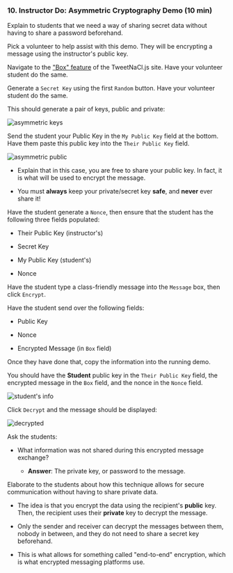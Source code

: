 ### 10. Instructor Do: Asymmetric Cryptography Demo (10 min)

Explain to students that we need a way of sharing secret data without having to share a password beforehand.

Pick a volunteer to help assist with this demo. They will be encrypting a message using the instructor's public key.

Navigate to the ["Box" feature](https://tweetnacl.js.org/#/box) of the TweetNaCl.js site.
Have your volunteer student do the same.

Generate a `Secret Key` using the first `Random` button.
Have your volunteer student do the same.

This should generate a pair of keys, public and private:

![asymmetric keys](Images/asymmetric-keys.png)

Send the student your Public Key in the `My Public Key` field at the bottom.
Have them paste this public key into the `Their Public Key` field.

![asymmetric public](Images/asymmetric-public.png)

* Explain that in this case, you are free to share your public key. In fact, it is what will be used to encrypt the message.

* You must **always** keep your private/secret key **safe**, and **never** ever share it!

Have the student generate a `Nonce`, then ensure that the student has the following three fields populated:

  * Their Public Key (instructor's)

  * Secret Key

  * My Public Key (student's)

  * Nonce

Have the student type a class-friendly message into the `Message` box, then click `Encrypt`.

Have the student send over the following fields:

  * Public Key

  * Nonce

  * Encrypted Message (in `Box` field)

Once they have done that, copy the information into the running demo.

You should have the **Student** public key in the `Their Public Key` field, the encrypted message in the `Box` field,
and the nonce in the `Nonce` field.

![student's info](Images/asymmetric-students-info.png)

Click `Decrypt` and the message should be displayed:

![decrypted](Images/asymmetric-decrypted.png)

Ask the students:

  * What information was not shared during this encrypted message exchange?

    * **Answer**: The private key, or password to the message.

Elaborate to the students about how this technique allows for secure communication without having to share private data.

  * The idea is that you encrypt the data using the recipient's **public** key.
    Then, the recipient uses their **private** key to decrypt the message.

  * Only the sender and receiver can decrypt the messages between them, nobody in between, and they do not need
    to share a secret key beforehand.

  * This is what allows for something called "end-to-end" encryption, which is what encrypted messaging platforms use.
